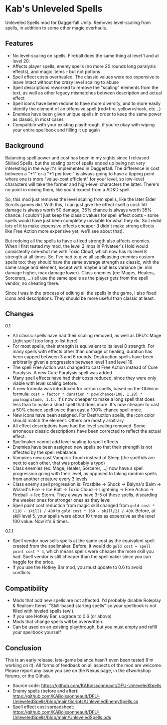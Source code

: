 # Kab's Unleveled Spells
Unleveled Spells mod for Daggerfall Unity. Removes level-scaling from spells, in addition to some other magic overhauls.

## Features

- No level-scaling on spells. Fireball does the same thing at level 1 and at level 20.
- Affects player spells, enemy spells (no more 20 rounds long paralyzis effects), and magic items - but not potions
- Spell effect costs overhauled. The classic values were too expensive to leave intact without the crazy level scaling to abuse
- Spell descriptions reworked to remove the "scaling" elements from the text, as well as other legacy mismatches between description and actual effect
- Spell icons have been redone to have more diversity, and to more easily identify the element of an offensive spell (red=fire, yellow=shock, etc...)
- Enemies have been given unique spells in order to keep the same power as classic, in most cases
- Compatible with your existing playthrough, if you're okay with wiping your entire spellbook and filling it up again

## Background
Balancing spell power and cost has been in my sights since I released Skilled Spells, but the scaling part of spells ended up being not very interesting in the way it's implemented in Daggerfall. The difference in cost between a "+1" or a "+1 per level" is always going to have a tipping point where one is more "value-cost efficient" for your level, so low-level characters will take the former and high-level characters the latter. There's no point in mixing them, like you'd expect from a AD&D spell.

So, this mod just removes the level scaling from spells, like the later Elder Scrolls games did. With this, I can just give the effect itself a cost: 50 damage is always worth 50 damage, 35% chance is always worth 35% chance. I couldn't just keep the classic values for spell effect costs - some spells would have just been completely unviable for what they do. So I redid lots of it to make expensive effects cheaper (I didn't make strong effects like Free Action more expensive yet, we'll see about that).

But redoing all the spells to have a fixed strength also affects enemies. When I first tested my mod, the level 2 imps in Privateer's Hold would consistently one-shot me with Toxic Cloud, which now has its level 8 strength at all times. So, I've had to give all spellcasting enemies custom spells too: they should have the same average strength as classic, with the same range and element, except with maybe a bit less variance (ie: min damage higher, max damage lower). Class enemies (ex: Mages, Healers, Sorcerers, ...) all use the same spells as the player gets from the spell vendor, no cheating there.

Since I was in the process of editing all the spells in the game, I also fixed icons and descriptions. They should be more useful than classic at least.

## Changes
0.1
- All classic spells have had their scaling removed, as well as DFU's Mage Light spell (too long to list here)
- For most spells, their strength is equivalent to its level 8 strength. For many spells with effects other than damage or healing, duration has been capped between 3 and 6 rounds. Destruction spells have been arbitrarily given a progression between level 1 and level 18.
- The spell Free Action was changed to cast Free Action instead of Cure Paralysis. A new Cure Paralysis spell was added
- Many spell effects have had their costs reduced, since they were only viable with level scaling before.
- A new formula was introduced for certain spells, based on the Oblivion formula: `cost = factor * duration * pow(chance/100, 1.28) * pow(magnitude, 1.1)`. It's now cheaper to make a long spell that does less than to make a short spell that does more. It's now cheaper to cast a 50% chance spell twice than cast a 100% chance spell once.
- New icons have been assigned. For Destruction spells, the icon color should match the element. Others are mostly arbitrary
- All effect descriptions have had the level scaling removed. Some erroneous classic descriptions have been corrected to reflect the actual effect.
- Spellmaker cannot add level scaling to spell effects
- Enemies have been assigned new spells so that their strength is not affected by the spell rebalance.
- Vampires now cast Vampiric Touch instead of Sleep (the spell ids are next to each other, that was probably a typo)
- Class enemies (ex: Mage, Healer, Sorcerer, ...) now have a spell progression going with their level, as opposed to taking random spells from another creature every 3 levels
- Class enemy spell progression is: Frostbite -> Shock -> Balyna's Balm -> Wizard's Fire -> Ice Bolt -> Toxic Cloud -> Lightning -> Free Action -> Fireball -> Ice Storm. They always have 3-5 of these spells, discarding the weaker ones for stronger ones as they level.
- Spell point cost reduction from magic skill changed from `gold cost * (110 - skill) / 400` to `gold cost * (60 - skill/2) / 400`. Before, at skill level 5, your spells were about 10 times as expensive as the level 100 value. Now it's 6 times. 

0.1.1
- Spell vendor now sells spells at the same cost as the equivalent spell created from the spellmaker. Before, it would do `gold cost = spell point cost * 4`, which means spells were cheaper the more skill you had. Spell vendor is still cheaper than the spellmaker since you can haggle for the price.
- If you use the Hotkey Bar mod, you must update to 0.6 to avoid conflicts.

## Compatibility
- Mods that add new spells are not affected. I'd probably disable Roleplay & Realism: Items' "Skill-based starting spells" so your spellbook is not filled with leveled spells (ew!).
- If you use Hotkey Bar, upgrade to 0.6 (or above)
- Mods that change spells will be overwritten.
- Can be used on an existing playthrough, but you must empty and refill your spellbook yourself

## Conclusion
This is an early release, late-game balance hasn't even been tested (I'm working on it). All forms of feedback on all aspects of the mod are welcome. Please report any issue you see on the Nexus page, in the dfworkshop forums, or the Github.

- Source code: https://github.com/KABoissonneault/DFU-UnleveledSpells
- Enemy spells (before and after): https://github.com/KABoissonneault/DFU-UnleveledSpells/blob/main/Scripts/UnleveledEnemySpells.cs
- Spell effect cost spreadsheet: https://github.com/KABoissonneault/DFU-UnleveledSpells/blob/main/UnleveledSpells.ods
